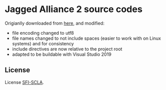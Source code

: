 # Jagged Alliance 2 source codes

Origianlly downloaded from [here](https://storage.rcs-rds.ro/links/4729f8d6-f44b-42b7-aa3e-e0ddc6deead6?path=%2FJA_2%2FMods_Vanilla%2FSource%2FGold),
and modified:
- file encoding changed to utf8
- file names changed to not include spaces (easier to work with on Linux systems) and
  for consistency
- include directives are now relative to the project root
- adapted to be buildable with Visual Studio 2019

## License

License [SFI-SCLA](SFI-SCLA.txt).
